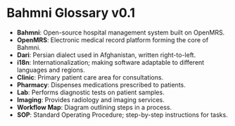 # Bahmni Glossary v0.1

- **Bahmni**: Open-source hospital management system built on OpenMRS.
- **OpenMRS**: Electronic medical record platform forming the core of Bahmni.
- **Dari**: Persian dialect used in Afghanistan, written right-to-left.
- **i18n**: Internationalization; making software adaptable to different languages and regions.
- **Clinic**: Primary patient care area for consultations.
- **Pharmacy**: Dispenses medications prescribed to patients.
- **Lab**: Performs diagnostic tests on patient samples.
- **Imaging**: Provides radiology and imaging services.
- **Workflow Map**: Diagram outlining steps in a process.
- **SOP**: Standard Operating Procedure; step-by-step instructions for tasks.
